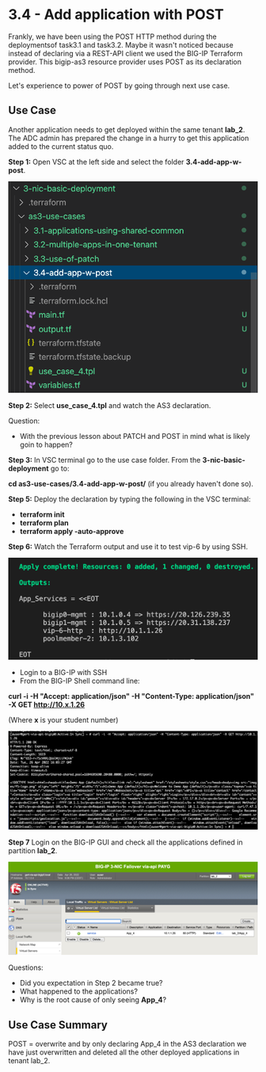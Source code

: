 # 3.4 - Add application with POST

Frankly, we have been using the POST HTTP method during the deploymentsof task3.1 and task3.2. Maybe it wasn't noticed because instead of declaring via a REST-API client we used the BIG-IP Terraform provider. This bigip-as3 resource provider uses POST as its declaration method.

Let's experience to power of POST by going through next use case.

## Use Case
Another application needs to get deployed within the same tenant **lab_2**. The ADC admin has prepared the change in a hurry to get this application added to the current status quo.

**Step 1:** Open VSC at the left side and select the folder **3.4-add-app-w-post**.

![](../png/module3/task3_4_p1.png)

**Step 2:** Select **use_case_4.tpl** and watch the AS3 declaration.

Question:
* With the previous lesson about PATCH and POST in mind what is likely goin to happen?

**Step 3:** In VSC terminal go to the use case folder. From the **3-nic-basic-deployment** go to:

**cd as3-use-cases/3.4-add-app-w-post/** (if you already haven't done so).

**Step 5:** Deploy the declaration by typing the following in the VSC terminal:

* **terraform init**
* **terraform plan**
* **terraform apply -auto-approve**

**Step 6:** Watch the Terraform output and use it to test vip-6 by using SSH.

![](../png/module3/task3_4_p2.png)

* Login to a BIG-IP with SSH
* From the BIG-IP Shell command line:

**curl -i -H "Accept: application/json" -H "Content-Type: application/json" -X GET http://10.x.1.26**

(Where **x** is your student number)

![](../png/module3/task3_4_p3.png)

**Step 7** Login on the BIG-IP GUI and check all the applications defined in partition **lab_2**.

![](../png/module3/task3_4_p4.png)

Questions:
* Did you expectation in Step 2 became true?
* What happened to the applications?
* Why is the root cause of only seeing **App_4**?

## Use Case Summary
POST = overwrite and by only declaring App_4 in the AS3 declaration we have just overwritten and deleted all the other deployed applications in tenant lab_2.


